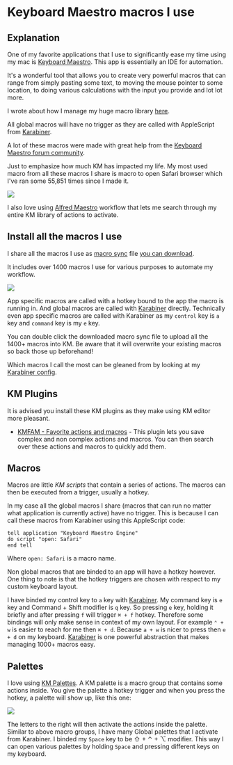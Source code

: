 # Keyboard Maestro macros I use

## Explanation

One of my favorite applications that I use to significantly ease my time using my mac is [Keyboard Maestro](https://www.keyboardmaestro.com/main/). This app is essentially an IDE for automation.

It's a wonderful tool that allows you to create very powerful macros that can range from simply pasting some text, to moving the mouse pointer to some location, to doing various calculations with the input you provide and lot lot more.

I wrote about how I manage my huge macro library [here](https://forum.keyboardmaestro.com/t/notation-i-use-to-manage-my-macros/8907).

All global macros will have no trigger as they are called with AppleScript from [Karabiner](../karabiner/karabiner.md).

A lot of these macros were made with great help from the [Keyboard Maestro forum community](https://forum.keyboardmaestro.com/latest).

Just to emphasize how much KM has impacted my life. My most used macro from all these macros I share is macro to open Safari browser which I've ran some 55,851 times since I made it.

![](https://i.imgur.com/48OtscL.png)

I also love using [Alfred Maestro](https://github.com/iansinnott/alfred-maestro) workflow that lets me search through my entire KM library of actions to activate.

## Install all the macros I use

I share all the macros I use as [macro sync](https://www.keyboardmaestro.com/documentation/6/macrosyncing.html) file [you can download](https://www.dropbox.com/s/mh62g5jrtu70161/Keyboard%20Maestro%20Macros.kmsync?dl=1).

It includes over 1400 macros I use for various purposes to automate my workflow.

![](https://i.imgur.com/a3kUsxS.png)

App specific macros are called with a hotkey bound to the app the macro is running in. And global macros are called with [Karabiner](../karabiner/karabiner.md) directly. Technically even app specific macros are called with Karabiner as my `control` key is `a` key and `command` key is my `e` key.

You can double click the downloaded macro sync file to upload all the 1400+ macros into KM. Be aware that it will overwrite your existing macros so back those up beforehand!

Which macros I call the most can be gleaned from by looking at my [Karabiner config](https://github.com/nikitavoloboev/dotfiles/blob/master/karabiner/karabiner.edn).

## KM Plugins

It is advised you install these KM plugins as they make using KM editor more pleasant.

- [KMFAM - Favorite actions and macros](https://forum.keyboardmaestro.com/t/macro-kmfam-favorite-actions-and-macros/4854) - This plugin lets you save complex and non complex actions and macros. You can then search over these actions and macros to quickly add them.

## Macros

Macros are little _KM scripts_ that contain a series of actions. The macros can then be executed from a trigger, usually a hotkey.

In my case all the global macros I share (macros that can run no matter what application is currently active) have no trigger. This is because I can call these macros from Karabiner using this AppleScript code:

```applescript
tell application "Keyboard Maestro Engine"
do script "open: Safari"
end tell
```

Where `open: Safari` is a macro name.

Non global macros that are binded to an app will have a hotkey however. One thing to note is that the hotkey triggers are chosen with respect to my custom keyboard layout.

I have binded my control key to `a` key with [Karabiner](../karabiner/karabiner.md). My command key is `e` key and Command + Shift modifier is `q` key. So pressing `e` key, holding it briefly and after pressing `f` will trigger `⌘ + f` hotkey. Therefore some bindings will only make sense in context of my own layout. For example `⌃ + w` is easier to reach for me then `⌘ + d`. Because `a + w` is nicer to press then `e + d` on my keyboard. [Karabiner](../karabiner/karabiner.md) is one powerful abstraction that makes managing 1000+ macros easy.

## Palettes

I love using [KM Palettes](https://wiki.keyboardmaestro.com/manual/Palettes). A KM palette is a macro group that contains some actions inside. You give the palette a hotkey trigger and when you press the hotkey, a palette will show up, like this one:

![](https://i.imgur.com/b6KB2zM.png)

The letters to the right will then activate the actions inside the palette. Similar to above macro groups, I have many Global palettes that I activate from Karabiner. I binded my `Space` key to be ⇧ + ⌃ + ⌥ modifier. This way I can open various palettes by holding `Space` and pressing different keys on my keyboard.
